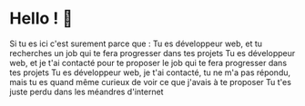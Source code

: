 # Hello ! 👋

Si tu es ici c'est surement parce que : 
Tu es développeur web, et tu recherches un job qui te fera progresser dans tes projets 
Tu es développeur web, et je t'ai contacté pour te proposer le job qui te fera progresser dans tes projets 
Tu es développeur web, je t'ai contacté, tu ne m'a pas répondu, mais tu es quand même curieux de voir ce que j'avais à te proposer 
Tu t'es juste perdu dans les méandres d'internet 
